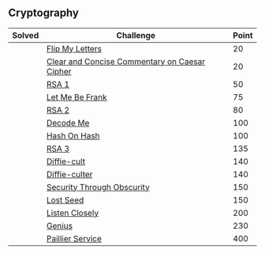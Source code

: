 ## Cryptography

| Solved | Challenge | Point |
| ------ | --------- | ----- |
| | [Flip My Letters](./Flip-My-Letters) | 20 |
| | [Clear and Concise Commentary on Caesar Cipher](./Clear-and-Concise-Commentary-on-Caesar-Cipher) | 20 |
| | [RSA 1](./RSA-1) | 50 |
| | [Let Me Be Frank](./Let-Me-Be-Frank) | 75 |
| | [RSA 2](./RSA-2) | 80 |
| | [Decode Me](./Decode-Me) | 100 |
| | [Hash On Hash](./Hash-On-Hash) | 100 |
| | [RSA 3](./RSA-3) | 135 |
| | [Diffie-cult](./Diffie-cult) | 140 |
| | [Diffie-culter](./Diffie-culter) | 140 |
| | [Security Through Obscurity](./Security-Through-Obscurity) | 150 |
| | [Lost Seed](./Lost-Seed) | 150 |
| | [Listen Closely](./Listen-Closely) | 200 |
| | [Genius](./Genius) | 230 |
| | [Paillier Service](./Paillier-Service) | 400 |